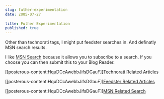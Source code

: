 ```yaml
---
slug: futher-experimentation
date: 2005-07-27
 
title: Futher Experimentation
published: true
---
```

Other than technorati tags, I might put feedster searches in. And definatly MSN search results.<p />I like <a href="http://search.msn.co.uk/" rel="tag">MSN Search</a> because it allows you to subscribe to a search. If you choose you can then submit this to your Blog Reader.<p />[[posterous-content:HquDCcAwebbJifsDGauF]]<a href="http://www.technorati.com/tag/Blogs">Technorati Related Articles</a><p />[[posterous-content:HquDCcAwebbJifsDGauF]]<a href="http://feedfinder.feedster.com/search.php?hl=&amp;ie=UTF-8&amp;limit=15&amp;db=feeds&amp;q=Blogs&amp;sort=relevance">Feedster Related Articles</a><p />[[posterous-content:HquDCcAwebbJifsDGauF]]<a href="http://search.msn.co.uk/results.aspx?q=Blogs&amp;FORM=QBRE">MSN Related Search</a><div class="blogger-post-footer"><img class="posterous_download_image" src="https://blogger.googleusercontent.com/tracker/8109338-112249265664871805?l=www.kinlan.co.uk%2Findex.html" height="1" alt="" width="1" /></div>

